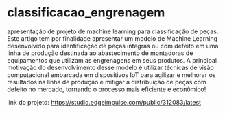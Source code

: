 # classificacao_engrenagem
apresentação de projeto de machine learning para classificação de peças.
Este artigo tem por finalidade apresentar um modelo de Machine Learning desenvolvido para identificação de peças íntegras ou com defeito em uma linha de produção destinada ao abastecimento de montadoras de equipamentos que utilizam as engrenagens em seus produtos. A principal motivação do desenvolvimento desse modelo é utilizar técnicas de  visão computacional embarcada em dispositivos IoT para agilizar e melhorar os resultados na linha de produção e mitigar a distribuição de peças com defeito no mercado, tornando o processo mais eficiente e econômico!

link do projeto: https://studio.edgeimpulse.com/public/312083/latest
